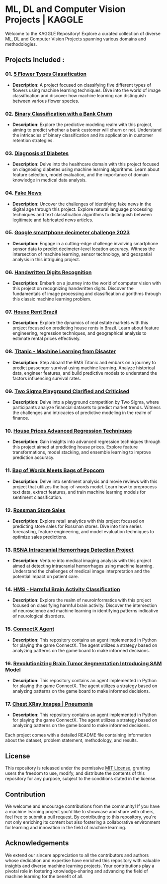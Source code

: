 # ML, DL and Computer Vision Projects | KAGGLE

Welcome to the KAGGLE Repository! Explore a curated collection of diverse ML, DL and Computer Vision Projects spanning various domains and methodologies.

## Projects Included :

### 01. [5 Flower Types Classification](https://github.com/Awrsha/Kaggle/tree/master/5-Flower-Types-Classification)
   - **Description**: A project focused on classifying five different types of flowers using machine learning techniques. Dive into the world of image classification and discover how machine learning can distinguish between various flower species.

### 02. [Binary Classification with a Bank Churn](https://github.com/Awrsha/Kaggle/tree/master/Binary%20Classification%20with%20a%20Bank%20Churn)
   - **Description**: Explore the predictive modeling realm with this project, aiming to predict whether a bank customer will churn or not. Understand the intricacies of binary classification and its application in customer retention strategies.

### 03. [Diagnosis of Diabetes](https://github.com/Awrsha/Kaggle/tree/master/Diagnosis%20of%20Diabetes)
   - **Description**: Delve into the healthcare domain with this project focused on diagnosing diabetes using machine learning algorithms. Learn about feature selection, model evaluation, and the importance of domain knowledge in medical data analysis.

### 04. [Fake News](https://github.com/Awrsha/Kaggle/tree/master/Fake%20News)
   - **Description**: Uncover the challenges of identifying fake news in the digital age through this project. Explore natural language processing techniques and text classification algorithms to distinguish between legitimate and fabricated news articles.

### 05. [Google smartphone decimeter challenge 2023](https://github.com/Awrsha/Kaggle/tree/master/Google%20smartphone%20decimeter%20challenge%202023)
   - **Description**: Engage in a cutting-edge challenge involving smartphone sensor data to predict decimeter-level location accuracy. Witness the intersection of machine learning, sensor technology, and geospatial analysis in this intriguing project.

### 06. [Handwritten Digits Recognition](https://github.com/Awrsha/Kaggle/tree/master/Handwritten-Digits-Recognition)
   - **Description**: Embark on a journey into the world of computer vision with this project on recognizing handwritten digits. Discover the fundamentals of image processing and classification algorithms through this classic machine learning problem.

### 07. [House Rent Brazil](https://github.com/Awrsha/Kaggle/tree/master/House-Rent-Brazil)
   - **Description**: Explore the dynamics of real estate markets with this project focused on predicting house rents in Brazil. Learn about feature engineering, regression techniques, and geographical analysis to estimate rental prices effectively.

### 08. [Titanic - Machine Learning from Disaster](https://github.com/Awrsha/Kaggle/tree/master/Titanic%20-%20Machine%20Learning%20from%20Disaster)
   - **Description**: Step aboard the RMS Titanic and embark on a journey to predict passenger survival using machine learning. Analyze historical data, engineer features, and build predictive models to understand the factors influencing survival rates.

### 09. [Two Sigma Playground Clarified and Criticised](https://github.com/Awrsha/Kaggle/tree/master/Two%20sigma%20playground%20clarified%20and%20criticised)
   - **Description**: Delve into a playground competition by Two Sigma, where participants analyze financial datasets to predict market trends. Witness the challenges and intricacies of predictive modeling in the realm of finance.

### 10. [House Prices Advanced Regression Techniques](https://github.com/Awrsha/Kaggle/tree/master/house-prices-advanced-regression-techniques)
   - **Description**: Gain insights into advanced regression techniques through this project aimed at predicting house prices. Explore feature transformations, model stacking, and ensemble learning to improve prediction accuracy.

### 11. [Bag of Words Meets Bags of Popcorn](https://github.com/Awrsha/Kaggle/tree/master/Bag%20of%20Words%20Meets%20Bags%20of%20Popcorn)
   - **Description**: Delve into sentiment analysis and movie reviews with this project that utilizes the bag-of-words model. Learn how to preprocess text data, extract features, and train machine learning models for sentiment classification.

### 12. [Rossman Store Sales](https://github.com/Awrsha/Kaggle/tree/master/Rossman%20Store%20Sales)
   - **Description**: Explore retail analytics with this project focused on predicting store sales for Rossman stores. Dive into time series forecasting, feature engineering, and model evaluation techniques to optimize sales predictions.

### 13. [RSNA Intracranial Hemorrhage Detection Project](https://github.com/Awrsha/Kaggle/tree/master/Identify%20acute%20intracranial%20hemorrhage)
   - **Description**: Venture into medical imaging analysis with this project aimed at detecting intracranial hemorrhages using machine learning. Understand the challenges of medical image interpretation and the potential impact on patient care.

### 14. [HMS - Harmful Brain Activity Classification](https://github.com/Awrsha/Kaggle/tree/master/HMS%20-%20Harmful%20Brain%20Activity%20Classification)
   - **Description**: Explore the realm of neuroinformatics with this project focused on classifying harmful brain activity. Discover the intersection of neuroscience and machine learning in identifying patterns indicative of neurological disorders.

### 15. [ConnectX Agent](https://github.com/Awrsha/Kaggle/tree/master/Connect%20X)
   - **Description**: This repository contains an agent implemented in Python for playing the game ConnectX. The agent utilizes a strategy based on analyzing patterns on the game board to make informed decisions.

### 16. [Revolutionizing Brain Tumor Segmentation Introducing SAM Model](https://github.com/Awrsha/Kaggle/tree/master/Revolutionizing%20Brain%20Tumor%20Segmentation%20Introducing%20SAM%20Model)
   - **Description**: This repository contains an agent implemented in Python for playing the game ConnectX. The agent utilizes a strategy based on analyzing patterns on the game board to make informed decisions.

### 17. [Chest XRay Images | Pneumonia](https://github.com/Awrsha/Kaggle/tree/master/Chest%20XRay%20Images%20(Pneumonia))
   - **Description**: This repository contains an agent implemented in Python for playing the game ConnectX. The agent utilizes a strategy based on analyzing patterns on the game board to make informed decisions.

Each project comes with a detailed README file containing information about the dataset, problem statement, methodology, and results.

## License

This repository is released under the permissive [MIT License](LICENSE), granting users the freedom to use, modify, and distribute the contents of this repository for any purpose, subject to the conditions stated in the license.

## Contribution

We welcome and encourage contributions from the community! If you have a machine learning project you'd like to showcase and share with others, feel free to submit a pull request. By contributing to this repository, you're not only enriching its content but also fostering a collaborative environment for learning and innovation in the field of machine learning.

## Acknowledgements

We extend our sincere appreciation to all the contributors and authors whose dedication and expertise have enriched this repository with valuable insights and diverse machine learning projects. Your contributions play a pivotal role in fostering knowledge-sharing and advancing the field of machine learning for the benefit of all.
